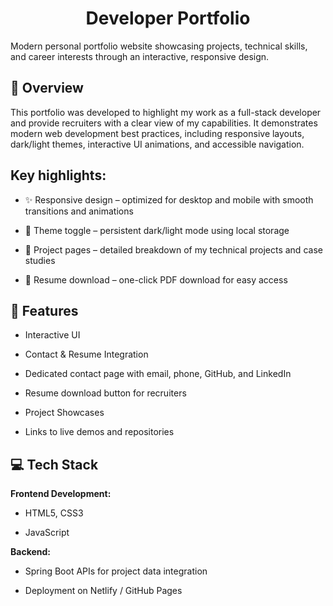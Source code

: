 <h1 align="center">Developer Portfolio</h1>

Modern personal portfolio website showcasing projects, technical skills, and career interests through an interactive, responsive design.

## 📖 Overview
This portfolio was developed to highlight my work as a full-stack developer and provide recruiters with a clear view of my capabilities. It demonstrates modern web development best practices, including responsive layouts, dark/light themes, interactive UI animations, and accessible navigation.

## Key highlights:
- ✨ Responsive design – optimized for desktop and mobile with smooth transitions and animations
  
- 🌙 Theme toggle – persistent dark/light mode using local storage
  
- 📂 Project pages – detailed breakdown of my technical projects and case studies

- 📄 Resume download – one-click PDF download for easy access

## 🚀 Features

- Interactive UI

- Contact & Resume Integration

- Dedicated contact page with email, phone, GitHub, and LinkedIn

- Resume download button for recruiters

- Project Showcases

- Links to live demos and repositories

## 💻 Tech Stack

**Frontend Development:**

- HTML5, CSS3 

- JavaScript 

**Backend:**

- Spring Boot APIs for project data integration

- Deployment on Netlify / GitHub Pages

